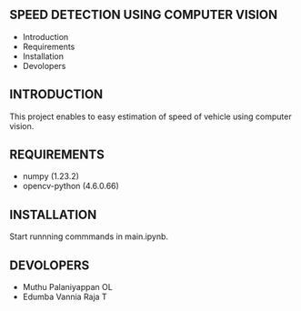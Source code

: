 SPEED DETECTION USING COMPUTER VISION
---------------------

 * Introduction
 * Requirements
 * Installation
 * Devolopers


INTRODUCTION
------------

This project enables to easy estimation of speed of vehicle using computer vision.


REQUIREMENTS
------------

- numpy (1.23.2)
- opencv-python (4.6.0.66)


INSTALLATION
------------

Start runnning commmands in main.ipynb.


DEVOLOPERS
-----------

 * Muthu Palaniyappan OL
 * Edumba Vannia Raja T
